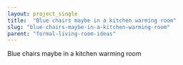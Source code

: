 ```yaml
---
layout: project_single
title:  "Blue chairs maybe in a kitchen warming room"
slug: "blue-chairs-maybe-in-a-kitchen-warming-room"
parent: "formal-living-room-ideas"
---
```

Blue chairs maybe in a kitchen warming room